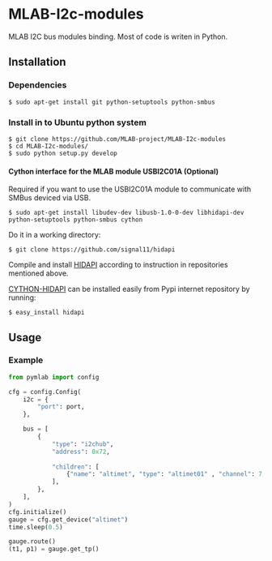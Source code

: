 MLAB-I2c-modules
================

MLAB I2C bus modules binding. Most of code is writen in Python. 


Installation
------------

### Dependencies

    $ sudo apt-get install git python-setuptools python-smbus

### Install in to Ubuntu python system
    
    $ git clone https://github.com/MLAB-project/MLAB-I2c-modules
    $ cd MLAB-I2c-modules/
    $ sudo python setup.py develop

#### Cython interface for the MLAB module USBI2C01A (Optional)

Required if you want to use the USBI2C01A module to communicate with SMBus deviced via USB. 

    $ sudo apt-get install libudev-dev libusb-1.0-0-dev libhidapi-dev python-setuptools python-smbus cython
   
Do it in a working directory:

    $ git clone https://github.com/signal11/hidapi
  
Compile and install [HIDAPI](https://github.com/signal11/hidapi) according to instruction in repositories mentioned above.

[CYTHON-HIDAPI](https://github.com/parautenbach/cython-hidapi)  can be installed easily from Pypi internet repository by running: 

    $ easy_install hidapi


Usage
-----

### Example

```python
from pymlab import config

cfg = config.Config(
    i2c = {
        "port": port,
    },

    bus = [
        {
            "type": "i2chub",
            "address": 0x72,
            
            "children": [
                {"name": "altimet", "type": "altimet01" , "channel": 7, },   
            ],
        },
    ],
)
cfg.initialize()
gauge = cfg.get_device("altimet")
time.sleep(0.5)

gauge.route()
(t1, p1) = gauge.get_tp()

```


